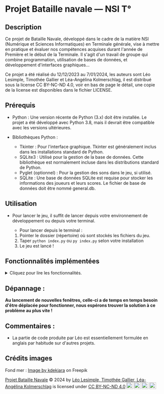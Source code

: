 # Projet Bataille navale — NSI T°

## Description

Ce projet de Bataille Navale, développé dans le cadre de la matière NSI (Numérique et Sciences Informatiques) en
Terminale générale, vise à mettre en pratique et évaluer nos compétences acquises durant l'année de Première et le début
de la Terminale. Il s'agit d'un travail de groupe qui combine programmation, utilisation de bases de données, et
développement d'interfaces graphiques...

Ce projet a été réalisé du 12/12/2023 au 7/01/2024, les auteurs sont Léo Lesimple, Timothée Gallier et Léa-Angélina
Kolmerschlag, il est distribué sous la license CC BY-NC-ND 4.0, voir en bas de page le détail, une copie de la license
est disponibles dans le fichier LICENSE.

## Prérequis

- Python : Une version récente de Python (3.x) doit être installée. Le projet a été développé avec Python 3.8, mais il
  devrait être compatible avec les versions ultérieures.

- Bibliothèques Python :

    - Tkinter : Pour l'interface graphique. Tkinter est généralement inclus dans les installations standard de Python.
    - SQLite3 : Utilisé pour la gestion de la base de données. Cette bibliothèque est normalement incluse dans les
      distributions standard de Python.
    - Pyglet (optionnel) : Pour la gestion des sons dans le jeu, si utilisé.
    - SQLite : Une base de données SQLite est requise pour stocker les informations des joueurs et leurs scores. Le
      fichier de base de données doit être nommé general.db.

## Utilisation

- Pour lancer le jeu, il suffit de lancer depuis votre environnement de développement ou depuis votre terminal.
    - Pour lancer depuis le terminal :

    1. Pointer le dossier (répertoire) où sont stockés les fichiers du jeu.
    2. Taper ``` python index.py ``` ou ``` py index.py ``` selon votre installation
    3. Le jeu est lancé !

## Fonctionnalités implémentées

<details>
    <summary> Cliquez pour lire les fonctionnalités.</summary>

### Sélection des Joueurs :

Choix des joueurs parmi une liste existante dans une base de données.
Vérification pour s'assurer que les deux joueurs sélectionnés sont différents.

### Gestion des Joueurs dans la Base de Données :

Ajout de nouveaux joueurs dans la base de données.
Suppression de joueurs existants de la base de données.

### Affichage et Gestion du Tableau des Scores (Leaderboard) :

Affichage des scores des joueurs.
Mise à jour des scores en fonction des performances dans le jeu.

### Configuration du Jeu :

Configuration des paramètres initiaux du jeu, comme le placement des bateaux.

### Déroulement du Jeu :

Gestion des tours entre les joueurs.
Placement des bateaux sur la grille de jeu.
Exécution des tirs et gestion des résultats (touché, manqué, coulé).
Détection et annonce du gagnant.

### Interface Graphique Utilisateur :

Fenêtres et interfaces graphiques pour la configuration du jeu, le jeu lui-même, et l'affichage des scores.
Boutons interactifs pour diverses actions dans le jeu.

### Gestion des Erreurs :

Messages d'erreur pour guider les utilisateurs lors de situations incorrectes (par exemple, sélection de joueurs
identiques).

### Jouer des Effets Sonores (non actif):

Lecture de sons d'ambiance pendant le jeu.

### Fin du Jeu :

Affichage d'un écran de fin de jeu avec le nom du gagnant.
Option pour fermer le jeu ou afficher le tableau des scores.

### Menu Principal :

Écran d'accueil offrant des options pour commencer une nouvelle partie ou consulter le tableau des scores.

### Crédits du Jeu :

Affichage des noms des développeurs ou contributeurs du jeu.

</details>

## Dépannage :

**Au lancement de nouvelles fenêtres, celle-ci a de temps en temps besoin d'être déplacée pour fonctionner, nous
espérons trouver la solution à ce problème au plus vite !**

## Commentaires : 
- La partie de code produite par Léo est essentiellement formulée en anglais par habitude sur d'autres projets.

## Crédits images 
Fond mer : <a href="https://www.freepik.com/free-photo/background-sea-water_4433046.htm#query=ocean%20texture&position=4&from_view=keyword&track=ais&uuid=531d7c86-377e-43e9-a98e-0c378f0d8e39">Image by kdekiara</a> on Freepik

<p xmlns:cc="http://creativecommons.org/ns#" xmlns:dct="http://purl.org/dc/terms/"><a property="dct:title" rel="cc:attributionURL" href="https://github.com/LeoL456/Bataille-Navale">Projet Bataille Navale</a> © 2024 by <a rel="cc:attributionURL dct:creator" property="cc:attributionName" href="https://github.com/LeoL456/">Léo Lesimple, Timothée Gallier, Léa-Angélina Kolmerschlag</a> is licensed under <a href="http://creativecommons.org/licenses/by-nc-nd/4.0/?ref=chooser-v1" target="_blank" rel="license noopener noreferrer" style="display:inline-block;">CC BY-NC-ND 4.0<img style="height:22px!important;margin-left:3px;vertical-align:text-bottom;" src="https://mirrors.creativecommons.org/presskit/icons/cc.svg?ref=chooser-v1"><img style="height:22px!important;margin-left:3px;vertical-align:text-bottom;" src="https://mirrors.creativecommons.org/presskit/icons/by.svg?ref=chooser-v1"><img style="height:22px!important;margin-left:3px;vertical-align:text-bottom;" src="https://mirrors.creativecommons.org/presskit/icons/nc.svg?ref=chooser-v1"><img style="height:22px!important;margin-left:3px;vertical-align:text-bottom;" src="https://mirrors.creativecommons.org/presskit/icons/nd.svg?ref=chooser-v1"></a></p>